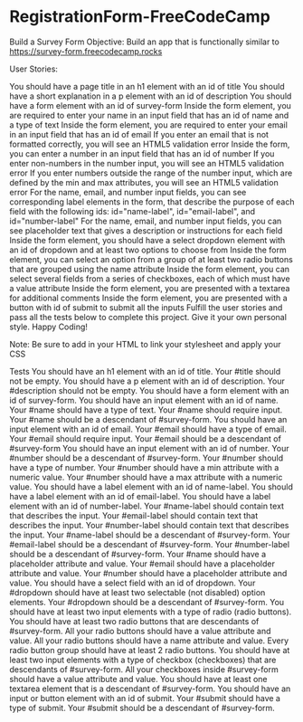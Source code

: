 # RegistrationForm-FreeCodeCamp

Build a Survey Form
Objective: Build an app that is functionally similar to https://survey-form.freecodecamp.rocks

User Stories:

You should have a page title in an h1 element with an id of title
You should have a short explanation in a p element with an id of description
You should have a form element with an id of survey-form
Inside the form element, you are required to enter your name in an input field that has an id of name and a type of text
Inside the form element, you are required to enter your email in an input field that has an id of email
If you enter an email that is not formatted correctly, you will see an HTML5 validation error
Inside the form, you can enter a number in an input field that has an id of number
If you enter non-numbers in the number input, you will see an HTML5 validation error
If you enter numbers outside the range of the number input, which are defined by the min and max attributes, you will see an HTML5 validation error
For the name, email, and number input fields, you can see corresponding label elements in the form, that describe the purpose of each field with the following ids: id="name-label", id="email-label", and id="number-label"
For the name, email, and number input fields, you can see placeholder text that gives a description or instructions for each field
Inside the form element, you should have a select dropdown element with an id of dropdown and at least two options to choose from
Inside the form element, you can select an option from a group of at least two radio buttons that are grouped using the name attribute
Inside the form element, you can select several fields from a series of checkboxes, each of which must have a value attribute
Inside the form element, you are presented with a textarea for additional comments
Inside the form element, you are presented with a button with id of submit to submit all the inputs
Fulfill the user stories and pass all the tests below to complete this project. Give it your own personal style. Happy Coding!

Note: Be sure to add <link rel="stylesheet" href="styles.css"> in your HTML to link your stylesheet and apply your CSS

Tests
You should have an h1 element with an id of title.
Your #title should not be empty.
You should have a p element with an id of description.
Your #description should not be empty.
You should have a form element with an id of survey-form.
You should have an input element with an id of name.
Your #name should have a type of text.
Your #name should require input.
Your #name should be a descendant of #survey-form.
You should have an input element with an id of email.
Your #email should have a type of email.
Your #email should require input.
Your #email should be a descendant of #survey-form
You should have an input element with an id of number.
Your #number should be a descendant of #survey-form.
Your #number should have a type of number.
Your #number should have a min attribute with a numeric value.
Your #number should have a max attribute with a numeric value.
You should have a label element with an id of name-label.
You should have a label element with an id of email-label.
You should have a label element with an id of number-label.
Your #name-label should contain text that describes the input.
Your #email-label should contain text that describes the input.
Your #number-label should contain text that describes the input.
Your #name-label should be a descendant of #survey-form.
Your #email-label should be a descendant of #survey-form.
Your #number-label should be a descendant of #survey-form.
Your #name should have a placeholder attribute and value.
Your #email should have a placeholder attribute and value.
Your #number should have a placeholder attribute and value.
You should have a select field with an id of dropdown.
Your #dropdown should have at least two selectable (not disabled) option elements.
Your #dropdown should be a descendant of #survey-form.
You should have at least two input elements with a type of radio (radio buttons).
You should have at least two radio buttons that are descendants of #survey-form.
All your radio buttons should have a value attribute and value.
All your radio buttons should have a name attribute and value.
Every radio button group should have at least 2 radio buttons.
You should have at least two input elements with a type of checkbox (checkboxes) that are descendants of #survey-form.
All your checkboxes inside #survey-form should have a value attribute and value.
You should have at least one textarea element that is a descendant of #survey-form.
You should have an input or button element with an id of submit.
Your #submit should have a type of submit.
Your #submit should be a descendant of #survey-form.
